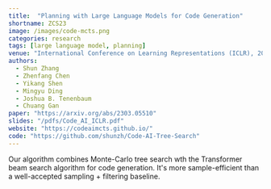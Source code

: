 ```yaml
---
title:  "Planning with Large Language Models for Code Generation"
shortname: ZCS23
image: /images/code-mcts.png
categories: research
tags: [large language model, planning]
venue: "International Conference on Learning Representations (ICLR), 2023"
authors:
  - Shun Zhang
  - Zhenfang Chen
  - Yikang Shen
  - Mingyu Ding
  - Joshua B. Tenenbaum
  - Chuang Gan
paper: "https://arxiv.org/abs/2303.05510"
slides: "/pdfs/Code_AI_ICLR.pdf"
website: "https://codeaimcts.github.io/"
code: "https://github.com/shunzh/Code-AI-Tree-Search"
---
```

Our algorithm combines Monte-Carlo tree search wth the Transformer beam search algorithm for code generation. It's more sample-efficient than a well-accepted sampling + filtering baseline.

<!-- Also presented at the _Foundation Models for Decision Making Workshop_ at _NeurIPS_, 2022. -->
